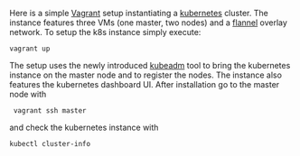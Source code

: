 Here is a simple [Vagrant](https://www.vagrantup.com) setup instantiating a [kubernetes](https://kubernetes.io) cluster. The instance features three VMs (one master, two nodes) and a [flannel](https://coreos.com/flannel/docs/latest/) overlay network. To setup the k8s instance simply execute:
 
 `vagrant up` 

 The setup uses the newly introduced [kubeadm](https://kubernetes.io/docs/admin/kubeadm/) tool to bring the kubernetes instance on the master node and to register the nodes. The instance also features the kubernetes dashboard UI. After installation go to the master node with

 ` vagrant ssh master` 

 and check the kubernetes instance with

 `kubectl cluster-info`